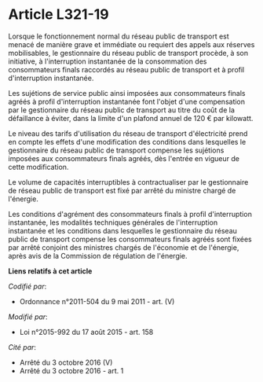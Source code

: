 # Article L321-19

Lorsque le fonctionnement normal du réseau public de transport est menacé de manière grave et immédiate ou requiert des
appels aux réserves mobilisables, le gestionnaire du réseau public de transport procède, à son initiative, à l'interruption
instantanée de la consommation des consommateurs finals raccordés au réseau public de transport et à profil d'interruption
instantanée.

Les sujétions de service public ainsi imposées aux consommateurs finals agréés à profil d'interruption instantanée font
l'objet d'une compensation par le gestionnaire du réseau public de transport au titre du coût de la défaillance à éviter,
dans la limite d'un plafond annuel de 120 € par kilowatt. 

Le niveau des tarifs d'utilisation du réseau de transport d'électricité prend en compte les effets d'une modification des
conditions dans lesquelles le gestionnaire du réseau public de transport compense les sujétions imposées aux consommateurs
finals agréés, dès l'entrée en vigueur de cette modification. 

Le volume de capacités interruptibles à contractualiser par le gestionnaire de réseau public de transport est fixé par arrêté
du ministre chargé de l'énergie.

Les conditions d'agrément des consommateurs finals à profil d'interruption instantanée, les modalités techniques générales de
l'interruption instantanée et les conditions dans lesquelles le gestionnaire du réseau public de transport compense les
consommateurs finals agréés sont fixées par arrêté conjoint des ministres chargés de l'économie et de l'énergie, après avis
de la Commission de régulation de l'énergie.

**Liens relatifs à cet article**

_Codifié par_:

  - Ordonnance n°2011-504 du 9 mai 2011 - art. (V)

_Modifié par_:

  - Loi n°2015-992 du 17 août 2015 - art. 158

_Cité par_:

  - Arrêté du 3 octobre 2016 (V)
  - Arrêté du 3 octobre 2016 - art. 1
